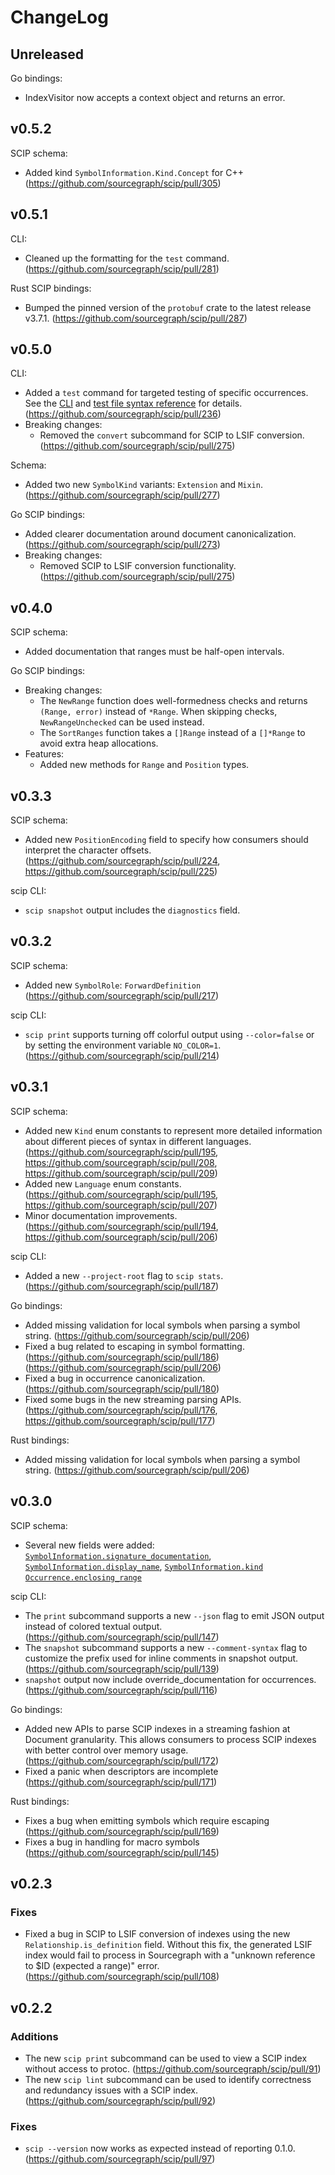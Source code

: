 # ChangeLog

## Unreleased

Go bindings:

- IndexVisitor now accepts a context object and returns an error.

## v0.5.2

SCIP schema:

- Added kind `SymbolInformation.Kind.Concept` for C++ (https://github.com/sourcegraph/scip/pull/305)

## v0.5.1

CLI:

- Cleaned up the formatting for the `test` command.
  (https://github.com/sourcegraph/scip/pull/281)

Rust SCIP bindings:

- Bumped the pinned version of the `protobuf` crate to
  the latest release v3.7.1.
  (https://github.com/sourcegraph/scip/pull/287)

## v0.5.0

CLI:

- Added a `test` command for targeted testing of specific occurrences.
  See the [CLI](docs/CLI.md) and [test file syntax reference](docs/test_file_format.md) for details.
  (https://github.com/sourcegraph/scip/pull/236)
- Breaking changes:
  - Removed the `convert` subcommand for SCIP to LSIF conversion.
    (https://github.com/sourcegraph/scip/pull/275)

Schema:

- Added two new `SymbolKind` variants: `Extension` and `Mixin`.
  (https://github.com/sourcegraph/scip/pull/277)

Go SCIP bindings:

- Added clearer documentation around document canonicalization.
  (https://github.com/sourcegraph/scip/pull/273)
- Breaking changes:
  - Removed SCIP to LSIF conversion functionality.
    (https://github.com/sourcegraph/scip/pull/275)

## v0.4.0

SCIP schema:

- Added documentation that ranges must be half-open intervals.

Go SCIP bindings:

- Breaking changes:
  - The `NewRange` function does well-formedness checks and returns `(Range, error)` instead of `*Range`.
    When skipping checks, `NewRangeUnchecked` can be used instead.
  - The `SortRanges` function takes a `[]Range` instead of a `[]*Range`
    to avoid extra heap allocations.
- Features:
  - Added new methods for `Range` and `Position` types.

## v0.3.3

SCIP schema:

- Added new `PositionEncoding` field to specify how consumers
  should interpret the character offsets.
  (https://github.com/sourcegraph/scip/pull/224, https://github.com/sourcegraph/scip/pull/225)

scip CLI:

- `scip snapshot` output includes the `diagnostics` field.

## v0.3.2

SCIP schema:

- Added new `SymbolRole`: `ForwardDefinition`
  (https://github.com/sourcegraph/scip/pull/217)

scip CLI:

- `scip print` supports turning off colorful output using `--color=false` or
  by setting the environment variable `NO_COLOR=1`.
  (https://github.com/sourcegraph/scip/pull/214)

## v0.3.1

SCIP schema:

- Added new `Kind` enum constants to represent more detailed
  information about different pieces of syntax in different languages.
  (https://github.com/sourcegraph/scip/pull/195,
  https://github.com/sourcegraph/scip/pull/208,
  https://github.com/sourcegraph/scip/pull/209)
- Added new `Language` enum constants.
  (https://github.com/sourcegraph/scip/pull/195,
  https://github.com/sourcegraph/scip/pull/207)
- Minor documentation improvements.
  (https://github.com/sourcegraph/scip/pull/194,
  https://github.com/sourcegraph/scip/pull/206)

scip CLI:

- Added a new `--project-root` flag to `scip stats`.
  (https://github.com/sourcegraph/scip/pull/187)

Go bindings:

- Added missing validation for local symbols when
  parsing a symbol string.
  (https://github.com/sourcegraph/scip/pull/206)
- Fixed a bug related to escaping in symbol formatting.
  (https://github.com/sourcegraph/scip/pull/186)
  (https://github.com/sourcegraph/scip/pull/206)
- Fixed a bug in occurrence canonicalization.
  (https://github.com/sourcegraph/scip/pull/180)
- Fixed some bugs in the new streaming parsing APIs.
  (https://github.com/sourcegraph/scip/pull/176,
  https://github.com/sourcegraph/scip/pull/177)

Rust bindings:

- Added missing validation for local symbols when
  parsing a symbol string.
  (https://github.com/sourcegraph/scip/pull/206)

## v0.3.0

SCIP schema:

- Several new fields were added:
  [`SymbolInformation.signature_documentation`](https://github.com/sourcegraph/scip/pull/159),
  [`SymbolInformation.display_name`](https://github.com/sourcegraph/scip/pull/158),
  [`SymbolInformation.kind`](https://github.com/sourcegraph/scip/pull/156)
  [`Occurrence.enclosing_range`](https://github.com/sourcegraph/scip/pull/150)

scip CLI:

- The `print` subcommand supports a new `--json` flag to emit JSON output
  instead of colored textual output. (https://github.com/sourcegraph/scip/pull/147)
- The `snapshot` subcommand supports a new `--comment-syntax` flag
  to customize the prefix used for inline comments in snapshot output.
  (https://github.com/sourcegraph/scip/pull/139)
- `snapshot` output now include override_documentation for occurrences.
  (https://github.com/sourcegraph/scip/pull/116)

Go bindings:

- Added new APIs to parse SCIP indexes in a streaming
  fashion at Document granularity. This allows consumers
  to process SCIP indexes with better control over memory usage.
  (https://github.com/sourcegraph/scip/pull/172)
- Fixed a panic when descriptors are incomplete
  (https://github.com/sourcegraph/scip/pull/171)

Rust bindings:

- Fixes a bug when emitting symbols which require escaping
  (https://github.com/sourcegraph/scip/pull/169)
- Fixes a bug in handling for macro symbols
  (https://github.com/sourcegraph/scip/pull/145)

## v0.2.3

### Fixes

- Fixed a bug in SCIP to LSIF conversion of indexes using the new `Relationship.is_definition` field. Without this fix, the generated LSIF index would fail to process in Sourcegraph with a "unknown reference to $ID (expected a range)" error. (https://github.com/sourcegraph/scip/pull/108)

## v0.2.2

### Additions

- The new `scip print` subcommand can be used to view a SCIP index without access to protoc. (https://github.com/sourcegraph/scip/pull/91)
- The new `scip lint` subcommand can be used to identify correctness and redundancy issues with a SCIP index. (https://github.com/sourcegraph/scip/pull/92)

### Fixes

- `scip --version` now works as expected instead of reporting 0.1.0. (https://github.com/sourcegraph/scip/pull/97)
